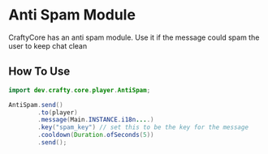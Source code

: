 # Anti Spam Module
CraftyCore has an anti spam module. Use it if the message could spam the user to keep chat clean

## How To Use
```java
import dev.crafty.core.player.AntiSpam;

AntiSpam.send()
        .to(player)
        .message(Main.INSTANCE.i18n....)
        .key("spam_key") // set this to be the key for the message
        .cooldown(Duration.ofSeconds(5))
        .send();
```